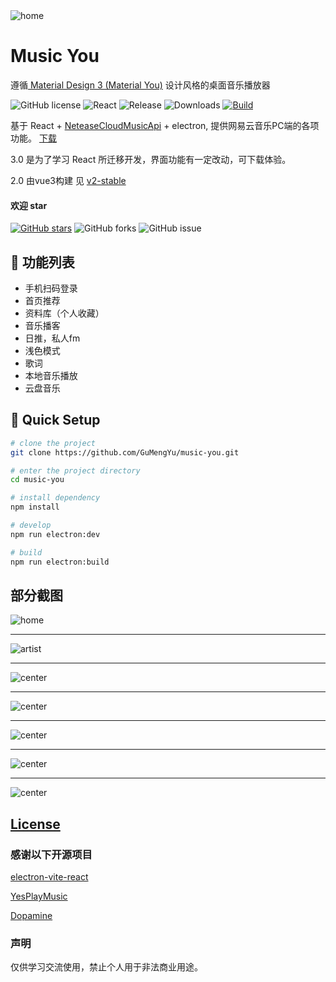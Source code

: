 <picture>
  <source media="(prefers-color-scheme: dark)" srcset="https://user-images.githubusercontent.com/22021419/278869772-fd6a1e3e-cf01-421f-824a-7abc05ac05b8.png">
  <img alt="home" src="https://user-images.githubusercontent.com/22021419/278869791-71b97ec0-366d-4eaa-98dd-50c035993f82.png">
</picture>


# Music You

遵循<a href="https://m3.material.io/" target="_blank"> Material Design 3 (Material You)</a> 设计风格的桌面音乐播放器

![GitHub license](https://img.shields.io/github/license/gumengyu/music-you)
![React](https://img.shields.io/badge/Made_With-React_18.2.0-blue)
![Release](https://img.shields.io/github/v/release/gumengyu/music-you)
![Downloads](https://img.shields.io/github/downloads/gumengyu/music-you/total)
[![Build](https://github.com/gumengyu/music-you/actions/workflows/build.yml/badge.svg)](https://github.com/gumengyu/music-you/actions/workflows/build.yml)

基于 React + [NeteaseCloudMusicApi](https://github.com/Binaryify/NeteaseCloudMusicApi) + electron, 提供网易云音乐PC端的各项功能。
[下载](https://github.com/GuMengYu/music-you/releases)

3.0 是为了学习 React 所迁移开发，界面功能有一定改动，可下载体验。

2.0 由vue3构建 见 [v2-stable](https://github.com/GuMengYu/music-you/tree/v2-stable)

#### 欢迎 star

[![GitHub stars](https://img.shields.io/github/stars/gumengyu/music-you.svg?style=social&label=Star)](https://github.com//gumengyu/music-you) ![GitHub forks](https://img.shields.io/github/forks/gumengyu/music-you.svg?style=social&label=Forks) ![GitHub issue](https://img.shields.io/github/issues/gumengyu/music-you.svg?style=social&label=Issues)

## 🎨 功能列表

- 手机扫码登录
- 首页推荐
- 资料库（个人收藏）
- 音乐播客
- 日推，私人fm
- 浅色模式
- 歌词
- 本地音乐播放
- 云盘音乐

## 🛫 Quick Setup

```sh
# clone the project
git clone https://github.com/GuMengYu/music-you.git

# enter the project directory
cd music-you

# install dependency
npm install

# develop
npm run electron:dev

# build
npm run electron:build

```

## 部分截图

<picture>
  <source media="(prefers-color-scheme: dark)" srcset="https://user-images.githubusercontent.com/22021419/278869791-71b97ec0-366d-4eaa-98dd-50c035993f82.png">
  <img alt="home" src="https://user-images.githubusercontent.com/22021419/278869772-fd6a1e3e-cf01-421f-824a-7abc05ac05b8.png">
</picture>

<hr/>
<picture>
  <img alt="artist" src="https://user-images.githubusercontent.com/22021419/278869788-af5dd2e5-923c-4cc1-a313-395046828af4.png">
</picture>

<hr/>

<picture>
  <img alt="center" src="https://user-images.githubusercontent.com/22021419/278869779-3bf8b5f4-ef93-4a6f-a7e3-483a017cdb4f.png">
</picture>

<hr/>

<picture>
  <img alt="center" src="https://user-images.githubusercontent.com/22021419/278869777-7480169c-685b-4c51-9a96-8fcb2c12216b.png">
</picture>

<hr/>


<picture>
  <img alt="center" src="https://user-images.githubusercontent.com/22021419/278869783-61650009-b686-4be7-b26e-a1fc6bab3010.png">
</picture>

<hr/>

<picture>
  <img alt="center" src="https://user-images.githubusercontent.com/22021419/278869787-7891a9b4-9e66-409e-b110-3400b3207096.png">
</picture>

<hr/>

<picture>
  <img alt="center" src="https://user-images.githubusercontent.com/22021419/281259895-9a5c49be-225d-421c-83e5-9d135bd16b8d.png">
</picture>


## [License](./LICENSE)

### 感谢以下开源项目

[electron-vite-react](https://github.com/electron-vite/electron-vite-react)

[YesPlayMusic](https://github.com/qier222/YesPlayMusic)

[Dopamine](https://github.com/digimezzo/dopamine)

### 声明

仅供学习交流使用，禁止个人用于非法商业用途。

